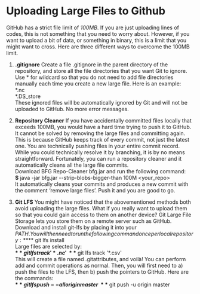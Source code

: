 # Uploading Large Files to Github

GitHub has a strict file limit of _100MB_. If you are just uploading lines of codes, this is not something that you need to worry about. However, if you want to upload a bit of data, or something in binary, this is a limit that you might want to cross. Here are three different ways to overcome the 100MB limit.

1. **.gitignore**
Create a file .gitignore in the parent directory of the repository, and store all the file directories that you want Git to ignore. Use * for wildcard so that you do not need to add file directories manually each time you create a new large file. Here is an example:\
*.nc\
*.DS_store\
These ignored files will be automatically ignored by Git and will not be uploaded to GitHub. No more error messages.

2. **Repository Cleaner**
If you have accidentally committed files locally that exceeds 100MB, you would have a hard time trying to push it to GitHub. It cannot be solved by removing the large files and committing again. This is because GitHub keeps track of every commit, not just the latest one. You are technically pushing files in your entire commit record.\
While you could technically resolve it by branching, it is by no means straightforward. Fortunately, you can run a repository cleaner and it automatically cleans all the large file commits.\
Download BFG Repo-Cleaner bfg.jar and run the following command:\
**$** java -jar bfg.jar --strip-blobs-bigger-than 100M <your_repo>\
It automatically cleans your commits and produces a new commit with the comment ‘remove large files’. Push it and you are good to go.

3. **Git LFS**
You might have noticed that the abovementioned methods both avoid uploading the large files. What if you really want to upload them so that you could gain access to them on another device?
Git Large File Storage lets you store them on a remote server such as GitHub. Download and install git-lfs by placing it into your $PATH. You will then need to run the following command once per local repository:
**$** git lfs install\
Large files are selected by:\
**$** git lfs track '*.nc'\
**$** git lfs track '*.csv'\
This will create a file named .gitattributes, and voilà! You can perform add and commit operations as normal. Then, you will first need to a) push the files to the LFS, then b) push the pointers to GitHub. Here are the commands:\
**$** git lfs push --all origin master\
**$** git push -u origin master
